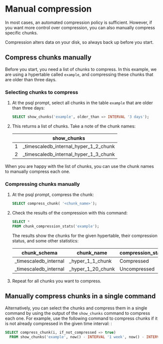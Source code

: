 # Manual compression
In most cases, an automated compression policy is sufficient. However, if you
want more control over compression, you can also manually compress specific
chunks.

<highlight type="warning">
Compression alters data on your disk, so always back up before you start.
</highlight>

## Compress chunks manually
Before you start, you need a list of chunks to compress. In this example, we are
using a hypertable called `example`, and compressing these chunks that are older
than three days.

<procedure>

### Selecting chunks to compress
1.  At the psql prompt, select all chunks in the table `example` that are older
    than three days:
    ```sql
    SELECT show_chunks('example', older_than => INTERVAL '3 days');
    ```
1.  This returns a list of chunks. Take a note of the chunk names:

    ||show_chunks|
    |---|---|
    |1|_timescaledb_internal_hyper_1_2_chunk|
    |2|_timescaledb_internal_hyper_1_3_chunk|

</procedure>

When you are happy with the list of chunks, you can use the chunk names to manually compress each one.

<procedure>

### Compressing chunks manually
1.  At the psql prompt, compress the chunk:
    ```sql
    SELECT compress_chunk( '<chunk_name>');
    ```
1.  Check the results of the compression with this command:
    ```sql
    SELECT *
    FROM chunk_compression_stats('example');
    ```
    The results show the chunks for the given hypertable, their compression status, and some other statistics:

    |chunk_schema|chunk_name|compression_status|before_compression_table_bytes|before_compression_index_bytes|before_compression_toast_bytes|before_compression_total_bytes|after_compression_table_bytes|after_compression_index_bytes|after_compression_toast_bytes|after_compression_total_bytes|node_name|
    |---|---|---|---|---|---|---|---|---|---|---|---|
    |_timescaledb_internal|_hyper_1_1_chunk|Compressed|8192 bytes|16 kB|8192 bytes|32 kB|8192 bytes|16 kB|8192 bytes|32 kB||
    |_timescaledb_internal|_hyper_1_20_chunk|Uncompressed||||||||||
    
1.  Repeat for all chunks you want to compress.

</procedure>

## Manually compress chunks in a single command
Alternatively, you can select the chunks and compress them in a single command
by using the output of the `show_chunks` command to compress each one. For
example, use the following command to compress chunks if it is not already
compressed in the given time interval:
:

```sql
SELECT compress_chunk(i, if_not_compressed => true) 
  FROM show_chunks('example', now() - INTERVAL '1 week', now() - INTERVAL '3 weeks') i;
```
